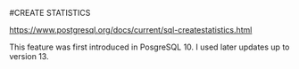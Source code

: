 #CREATE STATISTICS

https://www.postgresql.org/docs/current/sql-createstatistics.html

This feature was first introduced in PosgreSQL 10. I used later updates up to version 13.


